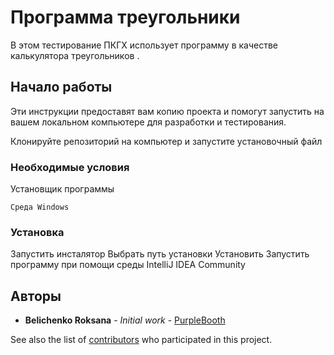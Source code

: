 # Программа треугольники

В этом тестирование ПКГХ использует программу в качестве калькулятора треугольников .

## Начало работы

Эти инструкции предоставят вам копию проекта и помогут запустить на вашем локальном компьютере для разработки и тестирования.

Клонируйте репозиторий на компьютер и запустите установочный файл

### Необходимые условия

Установщик программы 

```
Cреда Windows
```

### Установка

Запустить инсталятор 
Выбрать путь установки
Установить
Запустить программу при помощи среды IntelliJ IDEA Community

## Авторы

* **Belichenko Roksana** - *Initial work* - [PurpleBooth](https://github.com/1Roxana1)

See also the list of [contributors](https://github.com/1Roxana1/individual_project_trpo) who participated in this project.
